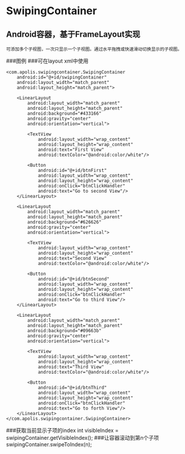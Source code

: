 SwipingContainer
=================================== 
Android容器，基于FrameLayout实现
-----------------------------------
    可添加多个子视图，一次只显示一个子视图。通过水平拖拽或快速滑动切换显示的子视图。
###图例
###可在layout xml中使用
<RelativeLayout xmlns:android="http://schemas.android.com/apk/res/android"
                android:layout_width="match_parent"
                android:layout_height="match_parent">

    <com.apolis.swipingcontainer.SwipingContainer
        android:id="@+id/swipingContainer"
        android:layout_width="match_parent"
        android:layout_height="match_parent">

        <LinearLayout
            android:layout_width="match_parent"
            android:layout_height="match_parent"
            android:background="#433166"
            android:gravity="center"
            android:orientation="vertical">

            <TextView
                android:layout_width="wrap_content"
                android:layout_height="wrap_content"
                android:text="First View"
                android:textColor="@android:color/white"/>

            <Button
                android:id="@+id/btnFirst"
                android:layout_width="wrap_content"
                android:layout_height="wrap_content"
                android:onClick="btnClickHandler"
                android:text="Go to second View"/>
        </LinearLayout>

        <LinearLayout
            android:layout_width="match_parent"
            android:layout_height="match_parent"
            android:background="#626626"
            android:gravity="center"
            android:orientation="vertical">

            <TextView
                android:layout_width="wrap_content"
                android:layout_height="wrap_content"
                android:text="Second View"
                android:textColor="@android:color/white"/>

            <Button
                android:id="@+id/btnSecond"
                android:layout_width="wrap_content"
                android:layout_height="wrap_content"
                android:onClick="btnClickHandler"
                android:text="Go to third View"/>
        </LinearLayout>

        <LinearLayout
            android:layout_width="match_parent"
            android:layout_height="match_parent"
            android:background="#09663b"
            android:gravity="center"
            android:orientation="vertical">

            <TextView
                android:layout_width="wrap_content"
                android:layout_height="wrap_content"
                android:text="Third View"
                android:textColor="@android:color/white"/>

            <Button
                android:id="@+id/btnThird"
                android:layout_width="wrap_content"
                android:layout_height="wrap_content"
                android:onClick="btnClickHandler"
                android:text="Go to forth View"/>
        </LinearLayout>
    </com.apolis.swipingcontainer.SwipingContainer>

</RelativeLayout>

###获取当前显示子项的index
    int visibleIndex = swipingContainer.getVisibleIndex();
###让容器滚动到第n个子项
    swipingContainer.swipeToIndex(n);
